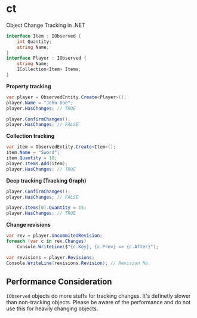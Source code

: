 ct
====
Object Change Tracking in .NET

```cs
interface Item : IObserved {
    int Quantity;
    string Name;
}
interface Player : IObserved {
    string Name;
    ICollection<Item> Items;
}
```

__Property tracking__
```cs
var player = ObservedEntity.Create<Player>();
player.Name = "John Doe";
player.HasChanges; // TRUE

player.ConfirmChanges(); 
player.HasChanges; // FALSE
```

__Collection tracking__
```cs
var item = ObservedEntity.Create<Item>();
item.Name = "Sword";
item.Quantity = 10;
player.Items.Add(item);
player.HasChanges; // TRUE
```

__Deep tracking (Tracking Graph)__
```cs
player.ConfirmChanges();
player.HasChanges; // FALSE

player.Items[0].Quantity = 15;
player.HasChanges; // TRUE
```

__Change revisions__
```cs
var rev = player.UncommitedRevision;
foreach (var c in rev.Changes) 
    Console.WriteLine($"{c.Key}, {c.Prev} => {c.After}");

var revisions = player.Revisions;
Console.WriteLine(revisions.Revision); // Revision No.
```

Performance Consideration
----
`IObserved` objects do more stuffs for tracking changes. It's definetly slower than non-tracking objects. Please be aware of the performance and do not use this for heavily changing objects. 
